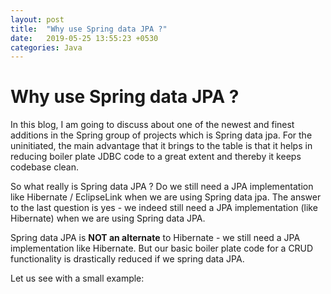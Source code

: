 ```yaml
---
layout: post
title:  "Why use Spring data JPA ?"
date:   2019-05-25 13:55:23 +0530
categories: Java
---
```


# Why use Spring data JPA ?

In this blog, I am going to discuss about one of the newest and finest additions in the Spring group of projects which is Spring data jpa. For the uninitiated, the main advantage that it brings to the table is that it helps in reducing boiler plate JDBC code to a great extent and thereby it keeps codebase clean.

So what really is Spring data JPA ? Do we still need a JPA implementation like Hibernate / EclipseLink when we are using Spring data jpa.
The answer to the last question is yes - we indeed still need a JPA implementation (like Hibernate) when we are using Spring data JPA. 

Spring data JPA is **NOT an alternate** to Hibernate - we still need a JPA implementation like Hibernate. But our basic boiler plate code for a CRUD functionality is drastically reduced if we spring data JPA.

Let us see with a small example:
